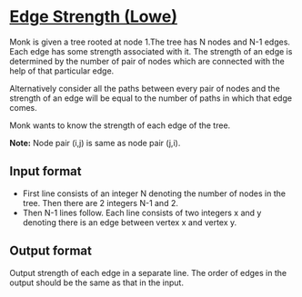 # [Edge Strength (Lowe)][link]

Monk is given a tree rooted at node 1.The tree has N nodes and N-1 edges. Each edge has some strength associated with it. The strength of an edge is determined by the number of pair of nodes which are connected with the help of that particular edge.

Alternatively consider all the paths between every pair of nodes and the strength of an edge will be equal to the number of paths in which that edge comes.

Monk wants to know the strength of each edge of the tree.

**Note:** Node pair (i,j) is same as node pair (j,i).

## Input format

- First line consists of an integer N denoting the number of nodes in the tree. Then there are 2 integers N-1 and 2.
- Then N-1 lines follow. Each line consists of two integers x and y denoting there is an edge between vertex x and vertex y.

## Output format

Output strength of each edge in a separate line. The order of edges in the output should be the same as that in the input.

[link]: https://www.hackerearth.com/practice/algorithms/graphs/depth-first-search/practice-problems/algorithm/edge-strength-67ff0bae/
